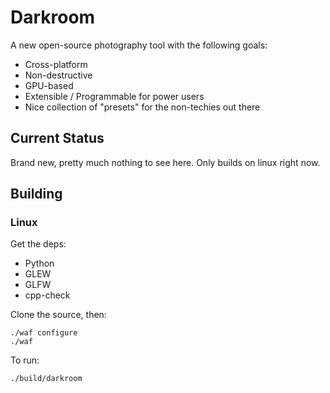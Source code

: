 # Darkroom

A new open-source photography tool with the following goals:
* Cross-platform
* Non-destructive
* GPU-based
* Extensible / Programmable for power users
* Nice collection of "presets" for the non-techies out there

## Current Status

Brand new, pretty much nothing to see here. Only builds on linux right now.

## Building

### Linux

Get the deps:
* Python
* GLEW
* GLFW
* cpp-check

Clone the source, then:

```
./waf configure
./waf
```

To run:

```
./build/darkroom
```
